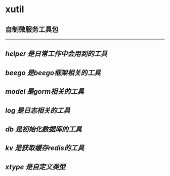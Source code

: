 # xutil
## 自制微服务工具包<br>
-----
***helper 是日常工作中会用到的工具***<br>
-----
***beego 是beego框架相关的工具***<br>
-----
***model 是gorm相关的工具***<br>
-----
***log 是日志相关的工具***<br>
-----
***db 是初始化数据库的工具***<br>
-----
***kv 是获取缓存redis的工具***<br>
-----
***xtype 是自定义类型***<br>
-----